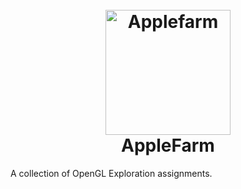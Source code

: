 
<h1 align="center">
  <br>
  <a href="https://www.apple.com/"><img src="https://redtricom.files.wordpress.com/2015/09/fishkill-farms-e1473030073741.jpg" alt="Applefarm" width="200"></a>
  <br>
  	AppleFarm
  <br>
</h1>

A collection of OpenGL Exploration assignments.